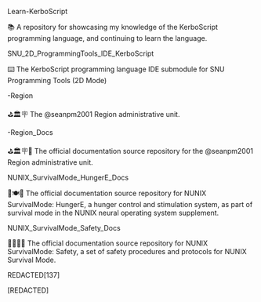 
Learn-KerboScript

📚️ A repository for showcasing my knowledge of the KerboScript programming language, and continuing to learn the language. 

SNU_2D_ProgrammingTools_IDE_KerboScript

⌨️ The KerboScript programming language IDE submodule for SNU Programming Tools (2D Mode)

-Region

⛳️🏛️🪧️ The @seanpm2001 Region administrative unit.

-Region_Docs

⛳️🏛️🪧️📖️ The official documentation source repository for the @seanpm2001 Region administrative unit.

NUNIX_SurvivalMode_HungerE_Docs

🧠️🍽️📖️ The official documentation source repository for NUNIX SurvivalMode: HungerE, a hunger control and stimulation system, as part of survival mode in the NUNIX neural operating system supplement. 

NUNIX_SurvivalMode_Safety_Docs

🧠️🦁️🦺️📖️ The official documentation source repository for NUNIX SurvivalMode: Safety, a set of safety procedures and protocols for NUNIX Survival Mode. 
 
REDACTED[137]

[REDACTED]

